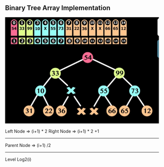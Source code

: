 ## Binary Tree Array Implementation

![](../img/1670453052603.jpg)


Left Node => (i+1) * 2
Right Node => (i+1) * 2 +1

---

Parent Node => (i+1) /2

---

Level Log2(i)